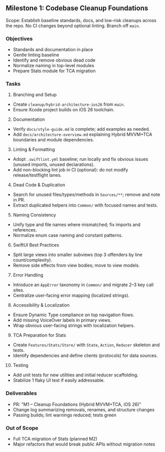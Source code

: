 ## Milestone 1: Codebase Cleanup Foundations

Scope: Establish baseline standards, docs, and low-risk cleanups across the repo. No CI changes beyond optional linting. Branch off `main`.

### Objectives
- Standards and documentation in place
- Gentle linting baseline
- Identify and remove obvious dead code
- Normalize naming in top-level modules
- Prepare Stats module for TCA migration

### Tasks
1) Branching and Setup
- Create `cleanup/hybrid-architecture-ios26` from `main`.
- Ensure Xcode project builds on iOS 26 toolchain.

2) Documentation
- Verify `docs/style-guide.md` is complete; add examples as needed.
- Add `docs/architecture-overview.md` explaining Hybrid MVVM+TCA boundaries and module dependencies.

3) Linting & Formatting
- Adopt `.swiftlint.yml` baseline; run locally and fix obvious issues (unused imports, unused declarations).
- Add non-blocking lint job in CI (optional): do not modify release/testflight lanes.

4) Dead Code & Duplication
- Search for unused files/types/methods in `Sources/**`; remove and note in PR.
- Extract duplicated helpers into `Common/` with focused names and tests.

5) Naming Consistency
- Unify type and file names where mismatched; fix imports and references.
- Normalize enum case naming and constant patterns.

6) SwiftUI Best Practices
- Split large views into smaller subviews (top 3 offenders by line count/complexity).
- Remove side effects from view bodies; move to view models.

7) Error Handling
- Introduce an `AppError` taxonomy in `Common/` and migrate 2–3 key call sites.
- Centralize user-facing error mapping (localized strings).

8) Accessibility & Localization
- Ensure Dynamic Type compliance on top navigation flows.
- Add missing VoiceOver labels in primary views.
- Wrap obvious user-facing strings with localization helpers.

9) TCA Preparation for Stats
- Create `Features/Stats/Store/` with `State`, `Action`, `Reducer` skeleton and tests.
- Identify dependencies and define clients (protocols) for data sources.

10) Testing
- Add unit tests for new utilities and initial reducer scaffolding.
- Stabilize 1 flaky UI test if easily addressable.

### Deliverables
- PR: "M1 – Cleanup Foundations (Hybrid MVVM+TCA, iOS 26)"
- Change log summarizing removals, renames, and structure changes
- Passing builds; lint warnings reduced; tests green

### Out of Scope
- Full TCA migration of Stats (planned M2)
- Major refactors that would break public APIs without migration notes
